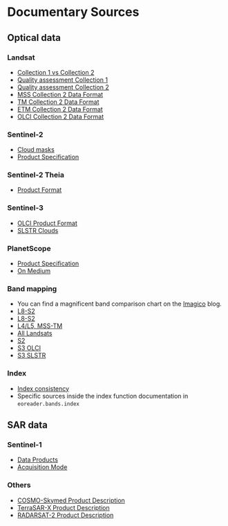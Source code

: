 # Documentary Sources

## Optical data

### Landsat

- [Collection 1 vs Collection 2](https://www.usgs.gov/media/files/landsat-collection-1-vs-collection-2-summary)
- [Quality assessment Collection 1](https://www.usgs.gov/core-science-systems/nli/landsat/landsat-collection-1-level-1-quality-assessment-band)
- [Quality assessment Collection 2](https://www.usgs.gov/core-science-systems/nli/landsat/landsat-collection-2-quality-assessment-bands)
- [MSS Collection 2 Data Format](https://www.usgs.gov/media/files/landsat-1-5-mss-collection-2-level-1-data-format-control-book)
- [TM Collection 2 Data Format](https://www.usgs.gov/media/files/landsat-4-5-tm-collection-2-level-1-data-format-control-book)
- [ETM Collection 2 Data Format](https://www.usgs.gov/media/files/landsat-7-etm-collection-2-level-1-data-format-control-book)
- [OLCI Collection 2 Data Format](https://www.usgs.gov/media/files/landsat-8-level-1-data-format-control-book)

### Sentinel-2
- [Cloud masks](https://sentinels.copernicus.eu/web/sentinel/technical-guides/sentinel-2-msi/level-1c/cloud-masks)
- [Product Specification](https://sentinel.esa.int/documents/247904/349490/S2_MSI_Product_Specification.pdf)

### Sentinel-2 Theia
- [Product Format](https://labo.obs-mip.fr/multitemp/sentinel-2/theias-sentinel-2-l2a-product-format/)

### Sentinel-3
- [OLCI Product Format](https://sentinel.esa.int/documents/247904/1872756/Sentinel-3-OLCI-Product-Data-Format-Specification-OLCI-Level-1)
- [SLSTR Clouds](https://sentinels.copernicus.eu/web/sentinel/technical-guides/sentinel-3-slstr/level-1/cloud-identification)

### PlanetScope
- [Product Specification](https://earth.esa.int/eogateway/documents/20142/37627/Planet-combined-imagery-product-specs-2020.pdf)
- [On Medium](https://medium.com/geoplexing/getting-started-with-planet-imagery-part-3-items-and-ordering-476a1a21618c)

### Band mapping
- You can find a magnificent band comparison chart on the [Imagico](http://blog.imagico.de/satellite-comparison-update/)
  blog.
- [L8-S2](https://reader.elsevier.com/reader/sd/pii/S0034425718301883)
- [L8-S2](https://landsat.gsfc.nasa.gov/wp-content/uploads/2015/06/Landsat.v.Sentinel-2.png)
- [L4/L5, MSS-TM](https://landsat.gsfc.nasa.gov/the-multispectral-scanner-system/)
- [All Landsats](https://landsat.gsfc.nasa.gov/wp-content/uploads/2016/10/all_Landsat_bands.png)
- [S2](https://discovery.creodias.eu/dataset/72181b08-a577-4d55-8ece-d8485167beb7/resource/d8f5dd92-b35c-46ee-98a2-0879dad03fce/download/res_band_s2_1.png)
- [S3 OLCI](https://discovery.creodias.eu/dataset/a0960a9b-c9c4-46db-bca5-ec79d0dda32b/resource/de8300a4-08cd-41aa-96ec-d9813115cc08/download/s3_res_band_ol.png)
- [S3 SLSTR](https://discovery.creodias.eu/dataset/ea8f247e-d193-4368-8cf6-8687a03a5306/resource/8e5c485a-d832-42be-ad9c-af500b468f29/download/s3_slcs.png)

### Index
- [Index consistency](https://www.indexdatabase.de/)
- Specific sources inside the index function documentation in `eoreader.bands.index`

## SAR data

### Sentinel-1
- [Data Products](https://earth.esa.int/web/sentinel/missions/sentinel-1/data-products)
- [Acquisition Mode](https://earth.esa.int/web/sentinel/user-guides/sentinel-1-sar/acquisition-modes)

### Others
- [COSMO-Skymed Product Description](https://earth.esa.int/documents/10174/465595/COSMO-SkyMed-Mission-Products-Description)
- [TerraSAR-X Product Description](https://tandemx-science.dlr.de/pdfs/TX-GS-DD-3302_Basic-Products-Specification-Document_V1.9.pdf)
- [RADARSAT-2 Product Description](https://www.pcigeomatics.com/geomatica-help/references/gdb_r/RADARSAT-2.html)